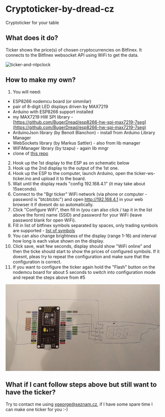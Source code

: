 # Cryptoticker-by-dread-cz
Cryptoticker for your table

## What does it do?
Ticker shows the price(s) of chosen cryptocurrencies on Bitfinex. It connects to the Bitfinex websocket API using WiFi to get the data.

![ticker-and-ntpclock](ticker-and-ntpclock.jpg)

## How to make my own?
1. You will need:
* ESP8266 nodemcu board (or simmilar)
* pair of 8-digit LED displays driven by MAX7219
* Arduino with ESP8266 support installed
* my MAX7219 HW SPI library - [https://github.com/BugerDread/esp8266-hw-spi-max7219-7seg](https://github.com/BugerDread/esp8266-hw-spi-max7219-7seg)
* ArduinoJson library (by Benoit Blanchon) - install from Arduino Library Manager
* WebSockets library (by Markus Sattler) - also from lib manager
* WiFiManager library (by tzapu) - again lib mngr
* clone of [this repo](https://github.com/BugerDread/cryptoticker-by-dread-cz)
2. Hook up the 1st display to the ESP as on schematic below
3. Hook up the 2nd display to the output of the 1st one.
4. Hook up the ESP to the computer, launch Arduino, open the ticker-ws-ticker.ino and upload it to the board.
5. Wait until the display reads "config 192.168.4.1" (it may take about 15seconds).
6. Connect to the "Bgr ticker" WiFi network (via phone or computer - password is "btcbtcbtc") and open http://192.168.4.1 in your web browser it if doesnt do so automatically.
7. Click "Configure WiFi", then fill in (you can also click / tap it in the list above the form) name (SSID) and password for your WiFi (leave password blank for open WiFi).
8. Fill in list of bitfinex symbols separated by spaces, only trading symbols are supported - [list of symbols](https://api-pub.bitfinex.com/v2/conf/pub:list:pair:exchange)
9. You can also change brightness of the display (range 1-16) and interval how long is each value shown on the display.
10. Click save, wait few seconds, display should show "WiFi online" and then the ticke should start to show the prices of configured symbols. If it doesnt, pleas try to repeat the configuration and make sure that the configuration is correct.
11. If you want to configure the ticker again hold the "Flash" button on the nodemcu board for about 5 seconds to switch into configuration mode and repeat the steps above from #5

![schematic diagram](sch-ticker.jpg)

## What if I cant follow steps above but still want to have the ticker?
Try to contact me using xgeorge@seznam.cz, if I have some spare time I can make one ticker for you :-)
